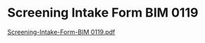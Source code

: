 # Screening Intake Form BIM 0119

[Screening-Intake-Form-BIM 0119.pdf](Screening%20Intake%20Form%20BIM%200119%2008330caa934841a3912343af277ce9bf/Screening-Intake-Form-BIM_0119.pdf)